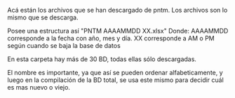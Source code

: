 Acá están los archivos que se han descargado de pntm.
Los archivos son lo mismo que se descarga.

Posee una estructura así "PNTM AAAAMMDD XX.xlsx"
Donde:
AAAAMMDD corresponde a la fecha con año, mes y día.
XX corresponde a AM o PM según cuando se baja la base de datos

En esta carpeta hay más de 30 BD, todas ellas sólo descargadas.

El nombre es importante, ya que así se pueden ordenar alfabeticamente, y
luego en la compilación de la BD total, se usa este mismo para decidir cuál
es mas nuevo o viejo.


